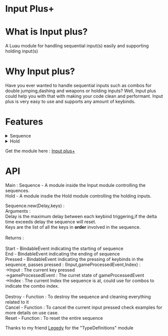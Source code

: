 # Input Plus+
# What is Input plus?
A Luau module for handling sequential input(s) easily and supporting holding input(s)

# Why Input plus?
Have you ever wanted to handle sequential inputs such as combos for double jumping,dashing and weapons or holding inputs? Well, Input plus could help you with that with making your code clean and performant. Input plus is very easy to use and supports any amount of keybinds.

# Features
<details>
  <summary>Sequence</summary>
  1) Sequences with delay specified (if delay is nil, no delay is included)<br>
  2) Any amount of keybinds can be put in the sequence.<br>
  3) Events to indicate starting of sequence,ending of sequence and pressing of keybinds<br>
  4) Feature to cancel the current input or reset the sequence.(Commonly used when gameProcessedEvent is true)<br>
</details>
<details>
  <summary>Hold</summary>
  1) Any amount of keybinds can be put in the holding list.<br>
  2) Events to indicate starting of holding,ending of holding and holding of specific keybinds<br>
  3) Feature to cancel the current input.(Commonly used when gameProcessedEvent is true)<br>
</details>

Get the module here : [Input plus+](https://www.roblox.com/library/7599649831/Input-Plus)<br>

# API
Main :
  Sequence - A module inside the Input module controlling the sequences.<br>
  Hold - A module insdie the Hold module controlling the holding inputs.<br>
  
  Sequence.new(Delay,keys) :<br>
    Arguments : <br>
      Delay is the maximum delay between each keybind triggering,if the delta time exceeds delay the sequence will reset.<br>
      Keys are the list of all the keys in **order** involved in the sequence.<br><br>
    Returns : <br><br>
      Start - BindableEvent indicating the starting of sequence<br>
      End - BindableEvent indicating the ending of sequence<br>
      Pressed - BindableEvent indicating the pressing of keybinds in the sequence, passes pressed : (Input,gameProcessedEvent,Index) :<br>
      ->Input : The current key pressed<br>
      ->gameProcessedEvent : The curret state of gameProcessedEvent <br>
      ->Index : The current Index the sequence is at, could use for combos to indicate the combo index.<br><br>
      Destroy - Function : To destroy the sequence and cleaning everything related to it<br>
      Cancel - Function : To cancel the current input pressed check examples for more details on use case.<br>
      Reset - Function : To reset the entire sequence<br>
      
  
  
Thanks to my friend [Legedy](https://www.roblox.com/users/1366383020/profile) for the "TypeDefinitions" module


